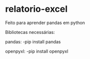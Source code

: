 # relatorio-excel
Feito para aprender pandas em python

Bibliotecas necessárias:

pandas:
-pip install pandas

openpyxl:
-pip install openpyxl
